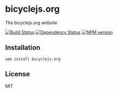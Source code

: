 # bicyclejs.org

The bicyclejs.org website

[![Build Status](https://travis-ci.org/ForbesLindesay/bicyclejs.org.png?branch=master)](https://travis-ci.org/ForbesLindesay/bicyclejs.org)
[![Dependency Status](https://gemnasium.com/ForbesLindesay/bicyclejs.org.png)](https://gemnasium.com/ForbesLindesay/bicyclejs.org)
[![NPM version](https://badge.fury.io/js/bicyclejs.org.png)](http://badge.fury.io/js/bicyclejs.org)

## Installation

    npm install bicyclejs.org

## License

  MIT